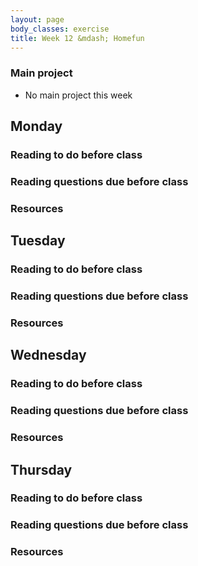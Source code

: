 ```yaml
---
layout: page
body_classes: exercise
title: Week 12 &mdash; Homefun
---
```


### Main project
* No main project this week

## Monday
### Reading to do before class
### Reading questions due before class
### Resources

## Tuesday
### Reading to do before class
### Reading questions due before class
### Resources

## Wednesday
### Reading to do before class
### Reading questions due before class
### Resources

## Thursday
### Reading to do before class
### Reading questions due before class
### Resources